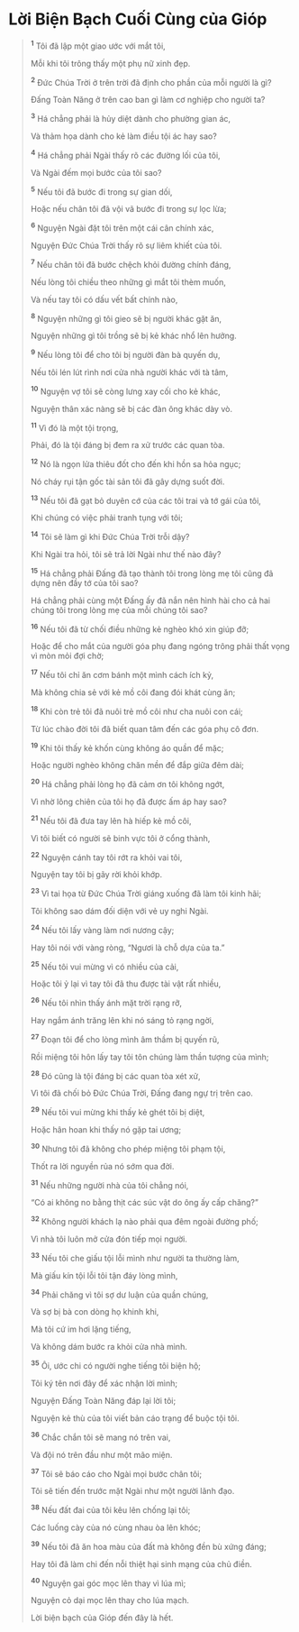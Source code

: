 # Lời Biện Bạch Cuối Cùng của Gióp

> <sup><b>1</b></sup> Tôi đã lập một giao ước với mắt tôi,
> 
> Mỗi khi tôi trông thấy một phụ nữ xinh đẹp.
> 
> <sup><b>2</b></sup> Ðức Chúa Trời ở trên trời đã định cho phần của mỗi người là gì?
> 
> Ðấng Toàn Năng ở trên cao ban gì làm cơ nghiệp cho người ta?
> 
> <sup><b>3</b></sup> Há chẳng phải là hủy diệt dành cho phường gian ác,
> 
> Và thảm họa dành cho kẻ làm điều tội ác hay sao?
> 
> <sup><b>4</b></sup> Há chẳng phải Ngài thấy rõ các đường lối của tôi,
> 
> Và Ngài đếm mọi bước của tôi sao?
> 
> <sup><b>5</b></sup> Nếu tôi đã bước đi trong sự gian dối,
> 
> Hoặc nếu chân tôi đã vội vã bước đi trong sự lọc lừa;
> 
> <sup><b>6</b></sup> Nguyện Ngài đặt tôi trên một cái cân chính xác,
> 
> Nguyện Ðức Chúa Trời thấy rõ sự liêm khiết của tôi.
> 
> <sup><b>7</b></sup> Nếu chân tôi đã bước chệch khỏi đường chính đáng,
> 
> Nếu lòng tôi chiều theo những gì mắt tôi thèm muốn,
> 
> Và nếu tay tôi có dấu vết bất chính nào,
> 
> <sup><b>8</b></sup> Nguyện những gì tôi gieo sẽ bị người khác gặt ăn,
> 
> Nguyện những gì tôi trồng sẽ bị kẻ khác nhổ lên hưởng.
> 
> <sup><b>9</b></sup> Nếu lòng tôi để cho tôi bị người đàn bà quyến dụ,
> 
> Nếu tôi lén lút rình nơi cửa nhà người khác với tà tâm,
> 
> <sup><b>10</b></sup> Nguyện vợ tôi sẽ còng lưng xay cối cho kẻ khác,
> 
> Nguyện thân xác nàng sẽ bị các đàn ông khác dày vò.
> 
> <sup><b>11</b></sup> Vì đó là một tội trọng,
> 
> Phải, đó là tội đáng bị đem ra xử trước các quan tòa.
> 
> <sup><b>12</b></sup> Nó là ngọn lửa thiêu đốt cho đến khi hồn sa hỏa ngục;
> 
> Nó cháy rụi tận gốc tài sản tôi đã gây dựng suốt đời.
> 
> <sup><b>13</b></sup> Nếu tôi đã gạt bỏ duyên cớ của các tôi trai và tớ gái của tôi,
> 
> Khi chúng có việc phải tranh tụng với tôi;
> 
> <sup><b>14</b></sup> Tôi sẽ làm gì khi Ðức Chúa Trời trỗi dậy?
> 
> Khi Ngài tra hỏi, tôi sẽ trả lời Ngài như thế nào đây?
> 
> <sup><b>15</b></sup> Há chẳng phải Ðấng đã tạo thành tôi trong lòng mẹ tôi cũng đã dựng nên đầy tớ của tôi sao?
> 
> Há chẳng phải cùng một Ðấng ấy đã nắn nên hình hài cho cả hai chúng tôi trong lòng mẹ của mỗi chúng tôi sao?
> 
> <sup><b>16</b></sup> Nếu tôi đã từ chối điều những kẻ nghèo khó xin giúp đỡ;
> 
> Hoặc để cho mắt của người góa phụ đang ngóng trông phải thất vọng vì mòn mỏi đợi chờ;
> 
> <sup><b>17</b></sup> Nếu tôi chỉ ăn cơm bánh một mình cách ích kỷ,
> 
> Mà không chia sẻ với kẻ mồ côi đang đói khát cùng ăn;
> 
> <sup><b>18</b></sup> Khi còn trẻ tôi đã nuôi trẻ mồ côi như cha nuôi con cái;
> 
> Từ lúc chào đời tôi đã biết quan tâm đến các góa phụ cô đơn.
> 
> <sup><b>19</b></sup> Khi tôi thấy kẻ khốn cùng không áo quần để mặc;
> 
> Hoặc người nghèo không chăn mền để đắp giữa đêm dài;
> 
> <sup><b>20</b></sup> Há chẳng phải lòng họ đã cảm ơn tôi không ngớt,
> 
> Vì nhờ lông chiên của tôi họ đã được ấm áp hay sao?
> 
> <sup><b>21</b></sup> Nếu tôi đã đưa tay lên hà hiếp kẻ mồ côi,
> 
> Vì tôi biết có người sẽ binh vực tôi ở cổng thành,
> 
> <sup><b>22</b></sup> Nguyện cánh tay tôi rớt ra khỏi vai tôi,
> 
> Nguyện tay tôi bị gãy rời khỏi khớp.
> 
> <sup><b>23</b></sup> Vì tai họa từ Ðức Chúa Trời giáng xuống đã làm tôi kinh hãi;
> 
> Tôi không sao dám đối diện với vẻ uy nghi Ngài.
> 
> <sup><b>24</b></sup> Nếu tôi lấy vàng làm nơi nương cậy;
> 
> Hay tôi nói với vàng ròng, “Ngươi là chỗ dựa của ta.”
> 
> <sup><b>25</b></sup> Nếu tôi vui mừng vì có nhiều của cải,
> 
> Hoặc tôi ỷ lại vì tay tôi đã thu được tài vật rất nhiều,
> 
> <sup><b>26</b></sup> Nếu tôi nhìn thấy ánh mặt trời rạng rỡ,
> 
> Hay ngắm ánh trăng lên khi nó sáng tỏ rạng ngời,
> 
> <sup><b>27</b></sup> Ðoạn tôi để cho lòng mình âm thầm bị quyến rũ,
> 
> Rồi miệng tôi hôn lấy tay tôi tôn chúng làm thần tượng của mình;
> 
> <sup><b>28</b></sup> Ðó cũng là tội đáng bị các quan tòa xét xử,
> 
> Vì tôi đã chối bỏ Ðức Chúa Trời, Ðấng đang ngự trị trên cao.
> 
> <sup><b>29</b></sup> Nếu tôi vui mừng khi thấy kẻ ghét tôi bị diệt,
> 
> Hoặc hân hoan khi thấy nó gặp tai ương;
> 
> <sup><b>30</b></sup> Nhưng tôi đã không cho phép miệng tôi phạm tội,
> 
> Thốt ra lời nguyền rủa nó sớm qua đời.
> 
> <sup><b>31</b></sup> Nếu những người nhà của tôi chẳng nói,
> 
> “Có ai không no bằng thịt các súc vật do ông ấy cấp chăng?”
> 
> <sup><b>32</b></sup> Không người khách lạ nào phải qua đêm ngoài đường phố;
> 
> Vì nhà tôi luôn mở cửa đón tiếp mọi người.
> 
> <sup><b>33</b></sup> Nếu tôi che giấu tội lỗi mình như người ta thường làm,
> 
> Mà giấu kín tội lỗi tôi tận đáy lòng mình,
> 
> <sup><b>34</b></sup> Phải chăng vì tôi sợ dư luận của quần chúng,
> 
> Và sợ bị bà con dòng họ khinh khi,
> 
> Mà tôi cứ im hơi lặng tiếng,
> 
> Và không dám bước ra khỏi cửa nhà mình.
> 
> <sup><b>35</b></sup> Ôi, ước chi có người nghe tiếng tôi biện hộ;
> 
> Tôi ký tên nơi đây để xác nhận lời mình;
> 
> Nguyện Ðấng Toàn Năng đáp lại lời tôi;
> 
> Nguyện kẻ thù của tôi viết bản cáo trạng để buộc tội tôi.
> 
> <sup><b>36</b></sup> Chắc chắn tôi sẽ mang nó trên vai,
> 
> Và đội nó trên đầu như một mão miện.
> 
> <sup><b>37</b></sup> Tôi sẽ báo cáo cho Ngài mọi bước chân tôi;
> 
> Tôi sẽ tiến đến trước mặt Ngài như một người lãnh đạo.
> 
> <sup><b>38</b></sup> Nếu đất đai của tôi kêu lên chống lại tôi;
> 
> Các luống cày của nó cùng nhau òa lên khóc;
> 
> <sup><b>39</b></sup> Nếu tôi đã ăn hoa màu của đất mà không đền bù xứng đáng;
> 
> Hay tôi đã làm chi đến nỗi thiệt hại sinh mạng của chủ điền.
> 
> <sup><b>40</b></sup> Nguyện gai góc mọc lên thay vì lúa mì;
> 
> Nguyện cỏ dại mọc lên thay cho lúa mạch.
> 
> Lời biện bạch của Gióp đến đây là hết.
>

